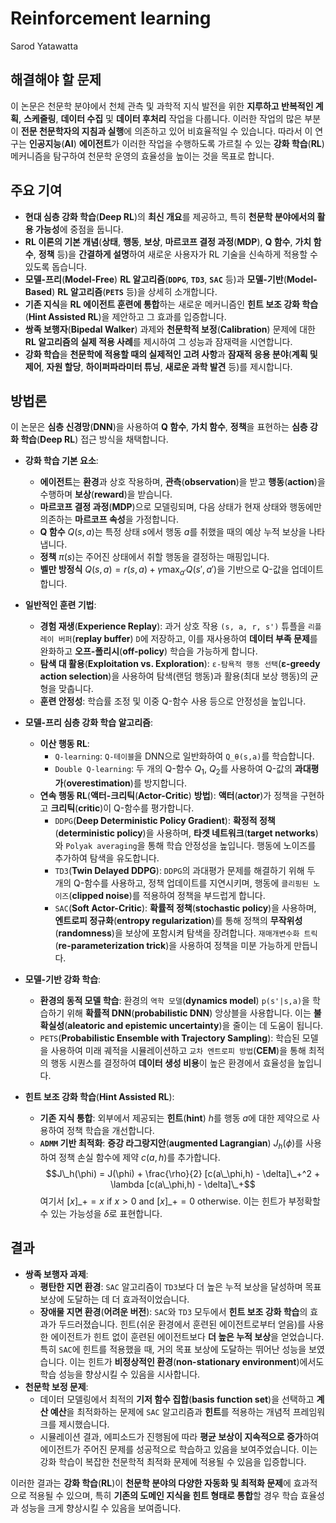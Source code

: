 # Reinforcement learning

Sarod Yatawatta

## 해결해야 할 문제

이 논문은 천문학 분야에서 천체 관측 및 과학적 지식 발전을 위한 **지루하고 반복적인 계획**, **스케줄링**, **데이터 수집** 및 **데이터 후처리** 작업을 다룹니다. 이러한 작업의 많은 부분이 **전문 천문학자의 지침과 실행**에 의존하고 있어 비효율적일 수 있습니다. 따라서 이 연구는 **인공지능**(**AI**) **에이전트**가 이러한 작업을 수행하도록 가르칠 수 있는 **강화 학습**(**RL**) 메커니즘을 탐구하여 천문학 운영의 효율성을 높이는 것을 목표로 합니다.

## 주요 기여

- **현대 심층 강화 학습**(**Deep RL**)의 **최신 개요**를 제공하고, 특히 **천문학 분야에서의 활용 가능성**에 중점을 둡니다.
- **RL 이론의 기본 개념**(**상태**, **행동**, **보상**, **마르코프 결정 과정**(**MDP**), **Q 함수**, **가치 함수**, **정책** 등)을 **간결하게 설명**하여 새로운 사용자가 RL 기술을 신속하게 적용할 수 있도록 돕습니다.
- **모델-프리**(**Model-Free**) **RL 알고리즘**(**`DDPG`**, **`TD3`**, **`SAC`** 등)과 **모델-기반**(**Model-Based**) **RL 알고리즘**(**`PETS`** 등)을 상세히 소개합니다.
- **기존 지식**을 **RL 에이전트 훈련에 통합**하는 새로운 메커니즘인 **힌트 보조 강화 학습**(**Hint Assisted RL**)을 제안하고 그 효과를 입증합니다.
- **쌍족 보행자**(**Bipedal Walker**) 과제와 **천문학적 보정**(**Calibration**) 문제에 대한 **RL 알고리즘의 실제 적용 사례**를 제시하여 그 성능과 잠재력을 시연합니다.
- **강화 학습**을 **천문학에 적용할 때의 실제적인 고려 사항**과 **잠재적 응용 분야**(**계획 및 제어**, **자원 할당**, **하이퍼파라미터 튜닝**, **새로운 과학 발견** 등)를 제시합니다.

## 방법론

이 논문은 **심층 신경망**(**DNN**)을 사용하여 **Q 함수**, **가치 함수**, **정책**을 표현하는 **심층 강화 학습**(**Deep RL**) 접근 방식을 채택합니다.

- **강화 학습 기본 요소**:

  - **에이전트**는 **환경**과 상호 작용하며, **관측**(**observation**)을 받고 **행동**(**action**)을 수행하며 **보상**(**reward**)을 받습니다.
  - **마르코프 결정 과정**(**MDP**)으로 모델링되며, 다음 상태가 현재 상태와 행동에만 의존하는 **마르코프 속성**을 가정합니다.
  - **Q 함수** $Q(s,a)$는 특정 상태 $s$에서 행동 $a$를 취했을 때의 예상 누적 보상을 나타냅니다.
  - **정책** $\pi(s)$는 주어진 상태에서 취할 행동을 결정하는 매핑입니다.
  - **벨만 방정식** $Q(s,a) = r(s,a) + \gamma \max_{a'} Q(s',a')$을 기반으로 Q-값을 업데이트합니다.

- **일반적인 훈련 기법**:

  - **경험 재생**(**Experience Replay**): 과거 상호 작용 `(s, a, r, s')` 튜플을 `리플레이 버퍼`(**replay buffer**) `D`에 저장하고, 이를 재사용하여 **데이터 부족 문제**를 완화하고 **오프-폴리시**(**off-policy**) 학습을 가능하게 합니다.
  - **탐색 대 활용**(**Exploitation vs. Exploration**): `ε-탐욕적 행동 선택`(**ε-greedy action selection**)을 사용하여 탐색(랜덤 행동)과 활용(최대 보상 행동)의 균형을 맞춥니다.
  - **훈련 안정성**: 학습률 조정 및 이중 Q-함수 사용 등으로 안정성을 높입니다.

- **모델-프리 심층 강화 학습 알고리즘**:

  - **이산 행동 RL**:
    - `Q-learning`: `Q-테이블`을 DNN으로 일반화하여 `Q_θ(s,a)`를 학습합니다.
    - `Double Q-learning`: 두 개의 Q-함수 $Q_1$, $Q_2$를 사용하여 Q-값의 **과대평가**(**overestimation**)를 방지합니다.
  - **연속 행동 RL**(**액터-크리틱**(**Actor-Critic**) **방법**): **액터**(**actor**)가 정책을 구현하고 **크리틱**(**critic**)이 Q-함수를 평가합니다.
    - `DDPG`(**Deep Deterministic Policy Gradient**): **확정적 정책**(**deterministic policy**)을 사용하며, **타겟 네트워크**(**target networks**)와 `Polyak averaging`을 통해 학습 안정성을 높입니다. 행동에 노이즈를 추가하여 탐색을 유도합니다.
    - `TD3`(**Twin Delayed DDPG**): `DDPG`의 과대평가 문제를 해결하기 위해 두 개의 Q-함수를 사용하고, 정책 업데이트를 지연시키며, 행동에 `클리핑된 노이즈`(**clipped noise**)를 적용하여 정책을 부드럽게 합니다.
    - `SAC`(**Soft Actor-Critic**): **확률적 정책**(**stochastic policy**)을 사용하며, **엔트로피 정규화**(**entropy regularization**)를 통해 정책의 **무작위성**(**randomness**)을 보상에 포함시켜 탐색을 장려합니다. `재매개변수화 트릭`(**re-parameterization trick**)을 사용하여 정책을 미분 가능하게 만듭니다.

- **모델-기반 강화 학습**:

  - **환경의 동적 모델 학습**: 환경의 `역학 모델`(**dynamics model**) `p(s'|s,a)`을 학습하기 위해 **확률적 DNN**(**probabilistic DNN**) 앙상블을 사용합니다. 이는 **불확실성**(**aleatoric and epistemic uncertainty**)을 줄이는 데 도움이 됩니다.
  - `PETS`(**Probabilistic Ensemble with Trajectory Sampling**): 학습된 모델을 사용하여 미래 궤적을 시뮬레이션하고 `교차 엔트로피 방법`(**CEM**)을 통해 최적의 행동 시퀀스를 결정하여 **데이터 생성 비용**이 높은 환경에서 효율성을 높입니다.

- **힌트 보조 강화 학습**(**Hint Assisted RL**):
  - **기존 지식 통합**: 외부에서 제공되는 **힌트**(**hint**) $h$를 행동 $a$에 대한 제약으로 사용하여 정책 학습을 개선합니다.
  - **`ADMM` 기반 최적화**: **증강 라그랑지안**(**augmented Lagrangian**) $J_h(\phi)$를 사용하여 정책 손실 함수에 제약 $c(a,h)$를 추가합니다.
    $$J\_h(\phi) = J(\phi) + \frac{\rho}{2} [c(a\_\phi,h) - \delta]\_+^2 + \lambda [c(a\_\phi,h) - \delta]\_+$$
    여기서 $[x]\_+ = x$ if $x > 0$ and $[x]\_+ = 0$ otherwise. 이는 힌트가 부정확할 수 있는 가능성을 $\delta$로 표현합니다.

## 결과

- **쌍족 보행자 과제**:
  - **평탄한 지면 환경**: `SAC` 알고리즘이 `TD3`보다 더 높은 누적 보상을 달성하며 목표 보상에 도달하는 데 더 효과적이었습니다.
  - **장애물 지면 환경**(**어려운 버전**): `SAC`와 `TD3` 모두에서 **힌트 보조 강화 학습**의 효과가 두드러졌습니다. 힌트(쉬운 환경에서 훈련된 에이전트로부터 얻음)를 사용한 에이전트가 힌트 없이 훈련된 에이전트보다 **더 높은 누적 보상**을 얻었습니다. 특히 `SAC`에 힌트를 적용했을 때, 거의 목표 보상에 도달하는 뛰어난 성능을 보였습니다. 이는 힌트가 **비정상적인 환경**(**non-stationary environment**)에서도 학습 성능을 향상시킬 수 있음을 시사합니다.
- **천문학 보정 문제**:
  - 데이터 모델링에서 최적의 **기저 함수 집합**(**basis function set**)을 선택하고 **계산 예산**을 최적화하는 문제에 `SAC` 알고리즘과 **힌트**를 적용하는 개념적 프레임워크를 제시했습니다.
  - 시뮬레이션 결과, 에피소드가 진행됨에 따라 **평균 보상이 지속적으로 증가**하여 에이전트가 주어진 문제를 성공적으로 학습하고 있음을 보여주었습니다. 이는 강화 학습이 복잡한 천문학적 최적화 문제에 적용될 수 있음을 입증합니다.

이러한 결과는 **강화 학습**(**RL**)이 **천문학 분야의 다양한 자동화 및 최적화 문제**에 효과적으로 적용될 수 있으며, 특히 **기존의 도메인 지식을 힌트 형태로 통합**할 경우 학습 효율성과 성능을 크게 향상시킬 수 있음을 보여줍니다.
